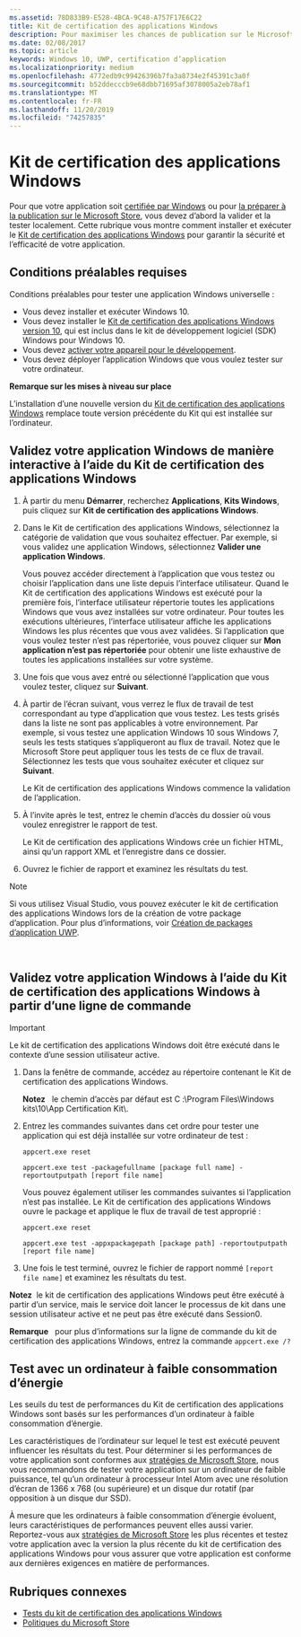 ```yaml
---
ms.assetid: 78D833B9-E528-4BCA-9C48-A757F17E6C22
title: Kit de certification des applications Windows
description: Pour maximiser les chances de publication sur le Microsoft Store ou de certification Windows de votre application, validez-la et testez-la sur votre ordinateur avant de l’envoyer pour certification. Cette rubrique explique comment installer et exécuter le Kit de certification des applications Windows.
ms.date: 02/08/2017
ms.topic: article
keywords: Windows 10, UWP, certification d’application
ms.localizationpriority: medium
ms.openlocfilehash: 4772edb9c99426396b7fa3a8734e2f45391c3a0f
ms.sourcegitcommit: b52ddecccb9e68dbb71695af3078005a2eb78af1
ms.translationtype: MT
ms.contentlocale: fr-FR
ms.lasthandoff: 11/20/2019
ms.locfileid: "74257835"
---
```

# <a name="windows-app-certification-kit"></a>Kit de certification des applications Windows



Pour que votre application soit [certifiée par Windows](https://msdn.microsoft.com/windows/desktop/jj134964.aspx) ou pour [la préparer à la publication sur le Microsoft Store](https://docs.microsoft.com/windows/uwp/publish/app-submissions), vous devez d’abord la valider et la tester localement. Cette rubrique vous montre comment installer et exécuter le [Kit de certification des applications Windows](https://msdn.microsoft.com/en-US/windows/apps/bg127575) pour garantir la sécurité et l’efficacité de votre application.

## <a name="prerequisites"></a>Conditions préalables requises

Conditions préalables pour tester une application Windows universelle :

-   Vous devez installer et exécuter Windows 10.
-   Vous devez installer le [Kit de certification des applications Windows version 10]( https://go.microsoft.com/fwlink/p/?LinkID=309666), qui est inclus dans le kit de développement logiciel (SDK) Windows pour Windows 10.
-   Vous devez [activer votre appareil pour le développement](https://docs.microsoft.com/windows/uwp/get-started/enable-your-device-for-development).
-   Vous devez déployer l’application Windows que vous voulez tester sur votre ordinateur.

**Remarque sur les mises à niveau sur place**

L’installation d’une nouvelle version du [Kit de certification des applications Windows]( https://go.microsoft.com/fwlink/p/?LinkID=309666) remplace toute version précédente du Kit qui est installée sur l’ordinateur.

## <a name="validate-your-windows-app-using-the-windows-app-certification-kit-interactively"></a>Validez votre application Windows de manière interactive à l’aide du Kit de certification des applications Windows

1.  À partir du menu **Démarrer**, recherchez **Applications**, **Kits Windows**, puis cliquez sur **Kit de certification des applications Windows**.

2.  Dans le Kit de certification des applications Windows, sélectionnez la catégorie de validation que vous souhaitez effectuer. Par exemple, si vous validez une application Windows, sélectionnez **Valider une application Windows**.

    Vous pouvez accéder directement à l’application que vous testez ou choisir l’application dans une liste depuis l’interface utilisateur. Quand le Kit de certification des applications Windows est exécuté pour la première fois, l’interface utilisateur répertorie toutes les applications Windows que vous avez installées sur votre ordinateur. Pour toutes les exécutions ultérieures, l’interface utilisateur affiche les applications Windows les plus récentes que vous avez validées. Si l’application que vous voulez tester n’est pas répertoriée, vous pouvez cliquer sur **Mon application n’est pas répertoriée** pour obtenir une liste exhaustive de toutes les applications installées sur votre système.

3.  Une fois que vous avez entré ou sélectionné l’application que vous voulez tester, cliquez sur **Suivant**.

4.  À partir de l’écran suivant, vous verrez le flux de travail de test correspondant au type d’application que vous testez. Les tests grisés dans la liste ne sont pas applicables à votre environnement. Par exemple, si vous testez une application Windows 10 sous Windows 7, seuls les tests statiques s’appliqueront au flux de travail. Notez que le Microsoft Store peut appliquer tous les tests de ce flux de travail. Sélectionnez les tests que vous souhaitez exécuter et cliquez sur **Suivant**.

    Le Kit de certification des applications Windows commence la validation de l’application.

5.  À l’invite après le test, entrez le chemin d’accès du dossier où vous voulez enregistrer le rapport de test.

    Le Kit de certification des applications Windows crée un fichier HTML, ainsi qu’un rapport XML et l’enregistre dans ce dossier.

6.  Ouvrez le fichier de rapport et examinez les résultats du test.

> [!NOTE]
> Si vous utilisez Visual Studio, vous pouvez exécuter le kit de certification des applications Windows lors de la création de votre package d’application. Pour plus d’informations, voir [Création de packages d’application UWP](/windows/msix/package/packaging-uwp-apps).

 

## <a name="validate-your-windows-app-using-the-windows-app-certification-kit-from-a-command-line"></a>Validez votre application Windows à l’aide du Kit de certification des applications Windows à partir d’une ligne de commande

> [!IMPORTANT]
> Le kit de certification des applications Windows doit être exécuté dans le contexte d’une session utilisateur active.

1.  Dans la fenêtre de commande, accédez au répertoire contenant le Kit de certification des applications Windows.

    **Notez**   le chemin d’accès par défaut est C :\\Program Files\\Windows kits\\10\\App Certification Kit\\.

2.  Entrez les commandes suivantes dans cet ordre pour tester une application qui est déjà installée sur votre ordinateur de test :

    `appcert.exe reset`

    `appcert.exe test -packagefullname [package full name] -reportoutputpath [report file name]`

    Vous pouvez également utiliser les commandes suivantes si l’application n’est pas installée. Le Kit de certification des applications Windows ouvre le package et applique le flux de travail de test approprié :

    `appcert.exe reset`

    `appcert.exe test -appxpackagepath [package path] -reportoutputpath [report file name]`

3.  Une fois le test terminé, ouvrez le fichier de rapport nommé `[report file name]` et examinez les résultats du test.

**Notez**  le kit de certification des applications Windows peut être exécuté à partir d’un service, mais le service doit lancer le processus de kit dans une session utilisateur active et ne peut pas être exécuté dans Session0.

**Remarque**   pour plus d’informations sur la ligne de commande du kit de certification des applications Windows, entrez la commande `appcert.exe /?`

## <a name="testing-with-a-low-power-computer"></a>Test avec un ordinateur à faible consommation d’énergie

Les seuils du test de performances du Kit de certification des applications Windows sont basés sur les performances d’un ordinateur à faible consommation d’énergie.

Les caractéristiques de l’ordinateur sur lequel le test est exécuté peuvent influencer les résultats du test. Pour déterminer si les performances de votre application sont conformes aux [stratégies de Microsoft Store](https://docs.microsoft.com/legal/windows/agreements/store-policies), nous vous recommandons de tester votre application sur un ordinateur de faible puissance, tel qu’un ordinateur à processeur Intel Atom avec une résolution d’écran de 1366 x 768 (ou supérieure) et un disque dur rotatif (par opposition à un disque dur SSD).

À mesure que les ordinateurs à faible consommation d’énergie évoluent, leurs caractéristiques de performances peuvent elles aussi varier. Reportez-vous aux [stratégies de Microsoft Store](https://docs.microsoft.com/legal/windows/agreements/store-policies) les plus récentes et testez votre application avec la version la plus récente du kit de certification des applications Windows pour vous assurer que votre application est conforme aux dernières exigences en matière de performances.

## <a name="related-topics"></a>Rubriques connexes

* [Tests du kit de certification des applications Windows](windows-app-certification-kit-tests.md)
* [Politiques du Microsoft Store](https://docs.microsoft.com/legal/windows/agreements/store-policies)
 

 




